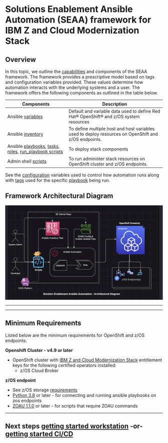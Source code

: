 # Solutions Enablement Ansible Automation (SEAA) framework for IBM Z and Cloud Modernization Stack

## Overview
 In this topic, we outline the [capabilities](/docs/guide/feature-list.md) and components of the SEAA framework. The framework provides a prescriptive model based on tags and configuration variables provided. These values determine how automation interacts with the underlying systems and a user. The framework offers the following components as outlined in the table below.

|**Components**|**Description**|
|----------------------|---------------|
|Ansible [variables](../../ibm/seaa/ansible/variables/README.md)|Default and variable data used to define Red Hat® OpenShift® and z/OS system resources|
|Ansible [inventory](../../ibm/seaa/ansible/playbooks/inventory/README.md)|To define multiple host and host variables used to deploy resources on OpenShift and z/OS endpoints.
|Ansible [playbooks](../../ibm/seaa/ansible/playbooks/README.md), [tasks](../../ibm/seaa/ansible/tasks/README.md), [roles](../../ibm/seaa/ansible/roles/README.md), [run_playbook scripts](../../ibm/seaa/scripts/run_playbooks/README.md)|To deploy stack components
|Admin shell [scripts](../../ibm/seaa/scripts/admin/README.md) |To run administer stack resources on OpenShift cluster and z/OS endpoints. 

See the [configuration](../../ibm/seaa/ansible/variables/config/seaa_config.yaml) variables used to control how automation runs along with [tags](../guide/seaa-tags.md) used for the specific [playbook](../../ibm/seaa/ansible/playbooks/README.md) being run.

## Framework Architectural Diagram
![Architectural Diagram](../images/seaa-architectural-diagram.png)

---
---
## Minimum Requirements
Listed below are the minimum requirements for OpenShift and z/OS endpoints.
<!-- -<!-- - - Dev Environment:
- ansible-lint -  python -m pip install ansible-lint -->

**Openshift Cluster - v4.9 or later**
- OpenShift cluster with [IBM Z and Cloud Modernization Stack](https://www.ibm.com/docs/en/cloud-paks/z-modernization-stack/latest?topic=installing) entitlement keys for the following certified operators installed:
  - z/OS Cloud Broker<br>

**z/OS endpoint** <!--  (when running z/OS [admin scripts/playbooks](ansible/scripts/admin)) ** Work in Progress  -->
- See z/OS storage [requirements](https://www.ibm.com/docs/en/cloud-paks/z-modernization-stack/2023.1?topic=planning-system-requirements#z-os-storage)
- [Python 3.8](https://www.python.org/downloads/) or later - for connecting and running ansible playbooks on zos endpoints
- [ZOAU 1.1.0](https://www.ibm.com/docs/en/wdfrhcw/1.4.0?topic=components-z-open-automation-utilities) or later -  for scripts that require ZOAU commands <br>

---
## Next steps [getting started workstation](../setup/get-started-workstation.md) -or- [getting started CI/CD](../setup/get-started-cicd.md) 
